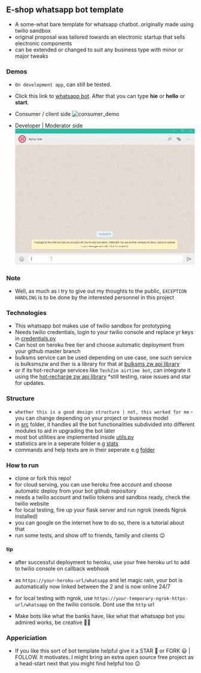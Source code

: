 ## E-shop whatsapp bot template
- A some-what bare template for whatsapp chatbot..originally made using twilio sandbox
- original proposal was tailored towards an electronic startup that sells electronic components
- can be extended or changed to suit any business type with minor or major tweaks

### Demos
- `On development app`, can still be tested.
- Click this link to [whatsapp bot](https://wa.me/14155238886?text=join%20had-firm). After that you can type **hie** or **hello** or **start**.
- Consumer / client side
![consumer_demo](resource/demos/netro_bot_v0.01_consumer.gif)

- Developer | Moderator side
![dev_demo](resource/demos/netro_bot_v0.01_dev.gif)

### Note
- Well, as much as i try to give out my thoughts to the public, `EXCEPTION HANDLING` is to be done by the interested personnel in this project

### Technologies
- This whatsapp bot makes use of twilio sandbox for prototyping
- Needs twilio credentials, login to your twilio console and replace yr keys in [credentials.py](src/credentials.py)
- Can host on heroku free tier and choose automatic deployment from your github master branch
- bulksms service can be used depending on use case, one such service is bulksmszw and ther is a library for that at [bulksms zw api library](https://github.com/DonnC/BulkSmsZW-Api)
- or if its hot-recharge services like `TechZim airtime bot`, can integrate it using the [hot-recharge zw api library](https://github.com/DonnC/Hot-Recharge-ZW) *still testing, raise issues and star for updates.

### Structure
- `whether this is a good design structure | not, this worked for me` - you can change depending on your project or business model
- in [src](src/) folder, it handles all the bot functionalities subdivided into different modules to aid in upgrading the bot later
- most bot utilities are implemented inside [utils.py](src/utils.py)
- statistics are in a seperate folder e.g [stats](stats/development/devlog.log)
- commands and help texts are in their seperate e.g [folder](files/help.txt)

### How to run
- clone or fork this repo!
- for cloud serving, you can use heroku free account and choose automatic deploy from your bot github repository
- needs a twilio account and twilio tokens and sandbox ready, check the twilio website
- for local testing, fire up your flask server and run ngrok (needs Ngrok installed)
- you can google on the internet how to do so, there is a tutorial about that
- run some tests, and show off to friends, family and clients 😉

#### tip
- after successful deployment to heroku, use your free heroku url to add to twilio console on callback webhook
- as `https://your-heroku-url/whatsapp` and let magic rain, your bot is automatically now linked between the 2 and is now online 24/7
- for local testing with ngrok, use `https://your-temporary-ngrok-https-url/whatsapp` on the twilio console. Dont use the `http` url

- Make bots like what the banks have, like what that whatsapp bot you admired works, be creative 👨‍🎨

### Appericiation
- If you like this sort of bot template helpful give it a STAR 🌟 or FORK 😃 | FOLLOW. It motivates..I might bring an extra open source free project as a head-start next that you might find helpful too 😉
